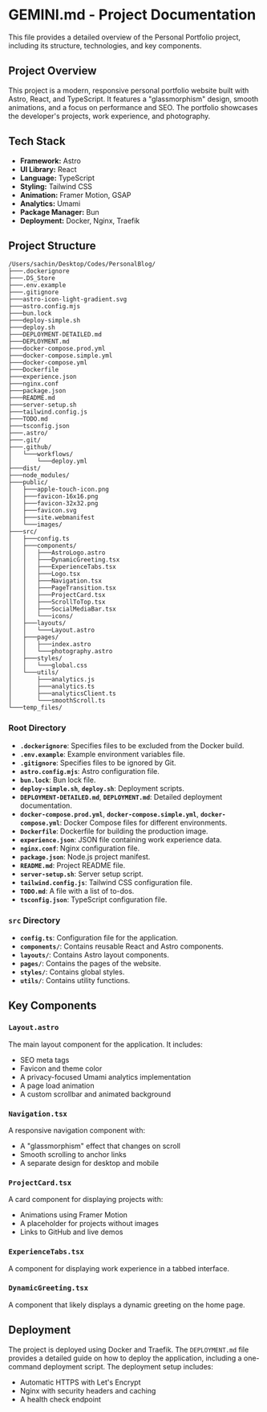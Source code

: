 # GEMINI.md - Project Documentation

This file provides a detailed overview of the Personal Portfolio project, including its structure, technologies, and key components.

## Project Overview

This project is a modern, responsive personal portfolio website built with Astro, React, and TypeScript. It features a "glassmorphism" design, smooth animations, and a focus on performance and SEO. The portfolio showcases the developer's projects, work experience, and photography.

## Tech Stack

- **Framework:** Astro
- **UI Library:** React
- **Language:** TypeScript
- **Styling:** Tailwind CSS
- **Animation:** Framer Motion, GSAP
- **Analytics:** Umami
- **Package Manager:** Bun
- **Deployment:** Docker, Nginx, Traefik

## Project Structure

```
/Users/sachin/Desktop/Codes/PersonalBlog/
├───.dockerignore
├───.DS_Store
├───.env.example
├───.gitignore
├───astro-icon-light-gradient.svg
├───astro.config.mjs
├───bun.lock
├───deploy-simple.sh
├───deploy.sh
├───DEPLOYMENT-DETAILED.md
├───DEPLOYMENT.md
├───docker-compose.prod.yml
├───docker-compose.simple.yml
├───docker-compose.yml
├───Dockerfile
├───experience.json
├───nginx.conf
├───package.json
├───README.md
├───server-setup.sh
├───tailwind.config.js
├───TODO.md
├───tsconfig.json
├───.astro/
├───.git/
├───.github/
│   └───workflows/
│       └───deploy.yml
├───dist/
├───node_modules/
├───public/
│   ├───apple-touch-icon.png
│   ├───favicon-16x16.png
│   ├───favicon-32x32.png
│   ├───favicon.svg
│   ├───site.webmanifest
│   └───images/
├───src/
│   ├───config.ts
│   ├───components/
│   │   ├───AstroLogo.astro
│   │   ├───DynamicGreeting.tsx
│   │   ├───ExperienceTabs.tsx
│   │   ├───Logo.tsx
│   │   ├───Navigation.tsx
│   │   ├───PageTransition.tsx
│   │   ├───ProjectCard.tsx
│   │   ├───ScrollToTop.tsx
│   │   ├───SocialMediaBar.tsx
│   │   └───icons/
│   ├───layouts/
│   │   └───Layout.astro
│   ├───pages/
│   │   ├───index.astro
│   │   └───photography.astro
│   ├───styles/
│   │   └───global.css
│   └───utils/
│       ├───analytics.js
│       ├───analytics.ts
│       ├───analyticsClient.ts
│       └───smoothScroll.ts
└───temp_files/
```

### Root Directory

- **`.dockerignore`**: Specifies files to be excluded from the Docker build.
- **`.env.example`**: Example environment variables file.
- **`.gitignore`**: Specifies files to be ignored by Git.
- **`astro.config.mjs`**: Astro configuration file.
- **`bun.lock`**: Bun lock file.
- **`deploy-simple.sh`**, **`deploy.sh`**: Deployment scripts.
- **`DEPLOYMENT-DETAILED.md`**, **`DEPLOYMENT.md`**: Detailed deployment documentation.
- **`docker-compose.prod.yml`**, **`docker-compose.simple.yml`**, **`docker-compose.yml`**: Docker Compose files for different environments.
- **`Dockerfile`**: Dockerfile for building the production image.
- **`experience.json`**: JSON file containing work experience data.
- **`nginx.conf`**: Nginx configuration file.
- **`package.json`**: Node.js project manifest.
- **`README.md`**: Project README file.
- **`server-setup.sh`**: Server setup script.
- **`tailwind.config.js`**: Tailwind CSS configuration file.
- **`TODO.md`**: A file with a list of to-dos.
- **`tsconfig.json`**: TypeScript configuration file.

### `src` Directory

- **`config.ts`**: Configuration file for the application.
- **`components/`**: Contains reusable React and Astro components.
- **`layouts/`**: Contains Astro layout components.
- **`pages/`**: Contains the pages of the website.
- **`styles/`**: Contains global styles.
- **`utils/`**: Contains utility functions.

## Key Components

### `Layout.astro`

The main layout component for the application. It includes:

- SEO meta tags
- Favicon and theme color
- A privacy-focused Umami analytics implementation
- A page load animation
- A custom scrollbar and animated background

### `Navigation.tsx`

A responsive navigation component with:

- A "glassmorphism" effect that changes on scroll
- Smooth scrolling to anchor links
- A separate design for desktop and mobile

### `ProjectCard.tsx`

A card component for displaying projects with:

- Animations using Framer Motion
- A placeholder for projects without images
- Links to GitHub and live demos

### `ExperienceTabs.tsx`

A component for displaying work experience in a tabbed interface.

### `DynamicGreeting.tsx`

A component that likely displays a dynamic greeting on the home page.

## Deployment

The project is deployed using Docker and Traefik. The `DEPLOYMENT.md` file provides a detailed guide on how to deploy the application, including a one-command deployment script. The deployment setup includes:

- Automatic HTTPS with Let's Encrypt
- Nginx with security headers and caching
- A health check endpoint

